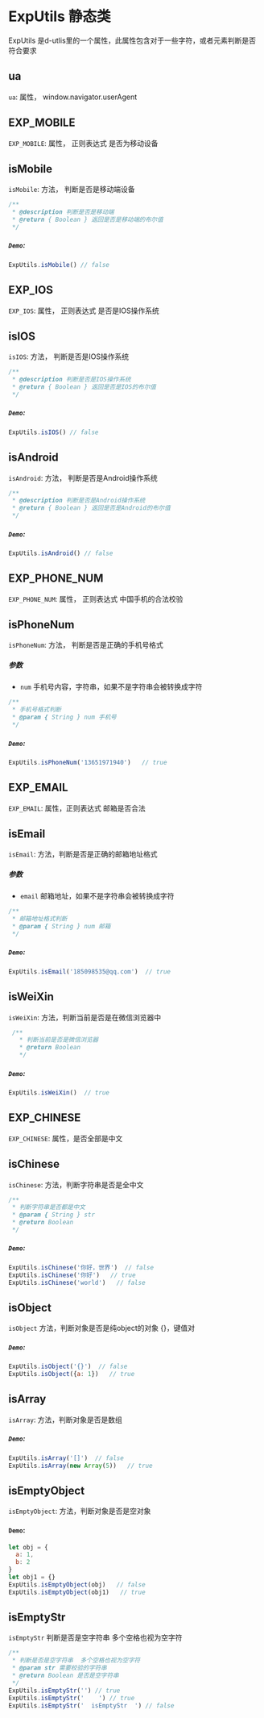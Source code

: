 # ExpUtils 静态类
ExpUtils 是d-utlis里的一个属性，此属性包含对于一些字符，或者元素判断是否符合要求

## ua
`ua`: 属性， window.navigator.userAgent

## EXP_MOBILE
`EXP_MOBILE`: 属性， 正则表达式 是否为移动设备

## isMobile
`isMobile`: 方法， 判断是否是移动端设备
```js
/**
 * @description 判断是否是移动端
 * @return { Boolean } 返回是否是移动端的布尔值
 */
```
##### `Demo`:
```js
ExpUtils.isMobile() // false
```

## EXP_IOS
`EXP_IOS`: 属性， 正则表达式 是否是IOS操作系统

## isIOS
`isIOS`: 方法， 判断是否是IOS操作系统
```js
/**
 * @description 判断是否是IOS操作系统
 * @return { Boolean } 返回是否是IOS的布尔值
 */
```
##### `Demo`:
```js
ExpUtils.isIOS() // false
```

## isAndroid
`isAndroid`: 方法， 判断是否是Android操作系统
```js
/**
 * @description 判断是否是Android操作系统
 * @return { Boolean } 返回是否是Android的布尔值
 */
```
##### `Demo`:
```js
ExpUtils.isAndroid() // false
```

## EXP_PHONE_NUM
`EXP_PHONE_NUM`: 属性， 正则表达式 中国手机的合法校验

## isPhoneNum
`isPhoneNum`: 方法， 判断是否是正确的手机号格式
##### 参数
  - `num` 手机号内容，字符串，如果不是字符串会被转换成字符
```js
/**
 * 手机号格式判断
 * @param { String } num 手机号
 */
```
##### `Demo`:
```js
ExpUtils.isPhoneNum('13651971940')   // true
```

## EXP_EMAIL
`EXP_EMAIL`: 属性，正则表达式 邮箱是否合法

## isEmail
`isEmail`: 方法，判断是否是正确的邮箱地址格式
##### 参数
  - `email` 邮箱地址，如果不是字符串会被转换成字符
```js
/**
 * 邮箱地址格式判断
 * @param { String } num 邮箱
 */
```
##### `Demo`:
```js
ExpUtils.isEmail('185098535@qq.com')  // true
```

## isWeiXin
`isWeiXin`: 方法，判断当前是否是在微信浏览器中
```js
 /**
   * 判断当前是否是微信浏览器
   * @return Boolean 
   */
```
##### `Demo`:
```js
ExpUtils.isWeiXin()  // true
```

## EXP_CHINESE
`EXP_CHINESE`: 属性，是否全部是中文

## isChinese
`isChinese`: 方法，判断字符串是否是全中文
```js
/**
 * 判断字符串是否都是中文
 * @param { String } str 
 * @return Boolean 
 */
```
##### `Demo`:
```js
ExpUtils.isChinese('你好，世界')  // false
ExpUtils.isChinese('你好')   // true
ExpUtils.isChinese('world')   // false
```

## isObject
`isObject` 方法，判断对象是否是纯object的对象 {}，键值对
##### `Demo`:
```js
ExpUtils.isObject('{}')  // false
ExpUtils.isObject({a: 1})   // true
```

## isArray
`isArray`: 方法，判断对象是否是数组
##### `Demo`:
```js
ExpUtils.isArray('[]')  // false
ExpUtils.isArray(new Array(5))   // true
```

## isEmptyObject
`isEmptyObject`: 方法，判断对象是否是空对象
#### `Demo`:
```js
let obj = {
  a: 1,
  b: 2
}
let obj1 = {}
ExpUtils.isEmptyObject(obj)   // false
ExpUtils.isEmptyObject(obj1)   // true
```

## isEmptyStr
`isEmptyStr` 判断是否是空字符串  多个空格也视为空字符
```ts
/**
 * 判断是否是空字符串  多个空格也视为空字符
 * @param str 需要校验的字符串
 * @return Boolean 是否是空字符串
 */
ExpUtils.isEmptyStr('') // true
ExpUtils.isEmptyStr('    ') // true
ExpUtils.isEmptyStr('  isEmptyStr  ') // false
```
